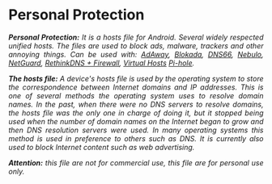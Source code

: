 # Personal Protection
<div align="justify">
  <p><i><b>Personal Protection:</b>
It is a hosts file for Android.
Several widely respected unified hosts.
   The files are used to block ads, malware,
   trackers and other annoying things. Can be used with:
   <a href="https://adaway.org/">AdAway</a>,
   <a href="https://blokada.org/?lang=es">Blokada</a>,
   <a href="https://github.com/julian-klode/dns66">DNS66</a>,
   <a href="https://github.com/Ch4t4r/Nebulo">Nebulo</a>,
   <a href="https://netguard.me/">NetGuard</a>,
   <a href="https://github.com/celzero/rethink-app">RethinkDNS + Firewall</a>,
   <a href="https://play.google.com/store/apps/details?id=com.github.xfalcon.vhosts">Virtual Hosts</a>
   <a href="https://pi-hole.net/">Pi-hole</a>.</i></p>
   <p><i><b>The hosts file:</b>
A device's hosts file is used by the operating
system to store the correspondence between Internet
domains and IP addresses.  This is one of several
methods the operating system uses to resolve domain 
names. In the past, when there were no DNS servers
to resolve domains, the hosts file was the only one
in charge of doing it, but it stopped being used
when the number of domain names on the Internet
began to grow and then DNS resolution servers
were used.  In many operating systems this method
is used in preference to others such as DNS.
It is currently also used to block Internet content
such as web advertising.</i></p>
  <p><i><b>Attention:</b> this file are not for commercial
use, this file are for personal use only.
    </i></p>
</div>
